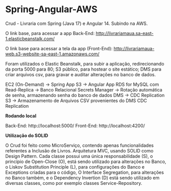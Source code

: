 # Spring-Angular-AWS
Crud - Livraria com Spring (Java 17) e Angular 14. Subindo na AWS.

O link base, para acessar a app Back-End: http://livrariamaua.sa-east-1.elasticbeanstalk.com/

O link base para acessar a tela da app (Front-End): http://livrariamaua-web.s3-website-sa-east-1.amazonaws.com/

Foram utilizados o Elastic Beanstalk, para subir a aplicação, redirecionando da porta 5000 para 80; S3 público, para hostear o site estático; DMS para criar arquivos csv, para gravar e auditar alterações no banco de dados.

EC2 (On-Demand) -> Spring App
S3 -> Angular App
RDS for MySQL com Read-Replica -> Banco Relacional
Secrets Manager -> Rotação automática de senha, armazenando senha do banco de dados
DMS -> CDC Replication
S3 -> Armazenamento de Arquivos CSV provenientes do DMS CDC Replication


**Rodando local**

Back-End: http://localhost:5000/
Front-End: http://localhost:4200/

**Utilização do SOLID**

O Crud foi feito como MicroServiço, contendo apenas funcionalidades referentes a Inclusão de Livros. Arquitetura MVC, usando SOLID como Design Pattern.
Cada classe possui uma única responsabilidade (S), o princípio de Open-Close (O), está sendo utilizado para alterações no Banco, o Liskov Substitution Principle (L), para configurações do Banco e Exceptions criadas para o código, O Interface Segregation, para alterações no Banco também, e o Dependency Invertion (D) está sendo utilizado em diversas classes, como por exemplo classes Service-Repository.

